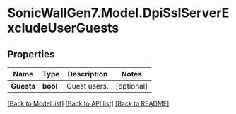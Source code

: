 # SonicWallGen7.Model.DpiSslServerExcludeUserGuests

## Properties

Name | Type | Description | Notes
------------ | ------------- | ------------- | -------------
**Guests** | **bool** | Guest users. | [optional] 

[[Back to Model list]](../README.md#documentation-for-models) [[Back to API list]](../README.md#documentation-for-api-endpoints) [[Back to README]](../README.md)

